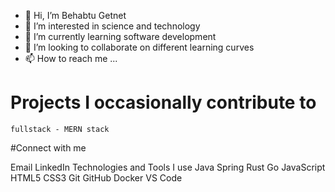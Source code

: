 - 👋 Hi, I’m Behabtu Getnet
- 👀 I’m interested in science and technology 
- 🌱 I’m currently learning software development 
- 💞️ I’m looking to collaborate on different learning curves 
- 📫 How to reach me ...

<!---
behabtuG/behabtuG is a ✨ special ✨ repository because its `README.md` (this file) appears on your GitHub profile.
You can click the Preview link to take a look at your changes.
--->

# Projects I occasionally contribute to

    fullstack - MERN stack
    

#Connect with me

Email LinkedIn
Technologies and Tools I use
Java Spring Rust Go JavaScript HTML5 CSS3 Git GitHub Docker VS Code
